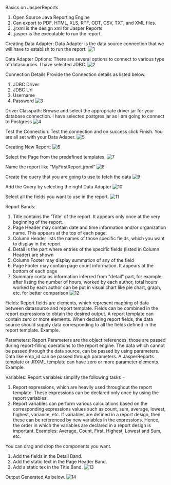 Basics on JasperReports 

1.	Open Source Java Reporting Engine
2.	Can export to PDF, HTML, XLS, RTF, ODT, CSV, TXT, and XML files.
3.	.jrxml is the design xml for Jasper Reports
4.	.jasper is the executable to run the report.

Creating Data Adapter:
Data Adapter is the data source connection that we will have to establish to run the report.
![1](https://user-images.githubusercontent.com/32309517/54247173-4ae6a900-450e-11e9-9482-4c7368a85dd3.jpg)
 

Data Adapter Options:
There are several options to connect to various type of datasources.
I have selected JDBC.
![2](https://user-images.githubusercontent.com/32309517/54247239-9436f880-450e-11e9-9577-6e51f9823931.jpg)

Connection Details
Provide the Connection details as listed below.
1.	JDBC Driver
2.	JDBC Url
3.	Username
4.	Password
![3](https://user-images.githubusercontent.com/32309517/54247243-99944300-450e-11e9-9377-aa11b39cc43c.jpg)
 

Driver Classpath:
Browse and select the appropriate driver jar for your database connection.
I have selected postgres jar as I am going to connect to Postgress
![4](https://user-images.githubusercontent.com/32309517/54247248-a153e780-450e-11e9-91cc-c1d9564ea11e.jpg)

Test the Connection:
Test the connection and on success click Finish. You are all set with your Data Adaper.
![5](https://user-images.githubusercontent.com/32309517/54247252-a7e25f00-450e-11e9-85c0-76c2cbdae4e1.jpg)



Creating New Report:
![6](https://user-images.githubusercontent.com/32309517/54247253-a7e25f00-450e-11e9-8df5-6f730d760e7a.jpg)

Select the Page from the predefined templates.
![7](https://user-images.githubusercontent.com/32309517/54247254-a87af580-450e-11e9-989a-a1ea5b6f2d11.jpg)

Name the report like “MyFirstReport.jrxml”
![8](https://user-images.githubusercontent.com/32309517/54247255-a87af580-450e-11e9-88b3-8337288f2cd1.jpg)

Create the query that you are going to use to fetch the data
![9](https://user-images.githubusercontent.com/32309517/54247256-a87af580-450e-11e9-85e2-1dcfd5b36204.jpg) 

Add the Query by selecting the right Data Adapter 
![10](https://user-images.githubusercontent.com/32309517/54247257-a87af580-450e-11e9-8036-cca2cbf81271.jpg)

Select all the fields you want to use in the report.
![11](https://user-images.githubusercontent.com/32309517/54247258-a87af580-450e-11e9-805d-d2e6e8a4ffaa.jpg)


Report Bands:
1.	Title contains the 'Title' of the report. It appears only once at the very beginning of the report.
2.	Page Header may contain date and time information and/or organization name. This appears at the top of each page.
3.	Column Header lists the names of those specific fields, which you want to display in the report
4.	Detail is the part where entries of the specific fields (listed in Column Header) are shown
5.	Column Footer may display summation of any of the field
6.	Page Footer may contain page count information. It appears at the bottom of each page
7.	Summary contains information inferred from "detail" part, for example, after listing the number of hours, worked by each author, total hours worked by each author can be put in visual chart like pie chart, graph, etc. for better comparison
![12](https://user-images.githubusercontent.com/32309517/54247259-a87af580-450e-11e9-8c68-17f531a3046f.jpg) 

Fields:
Report fields are elements, which represent mapping of data between datasource and report template. Fields can be combined in the report expressions to obtain the desired output. A report template can contain zero or more <field> elements. When declaring report fields, the data source should supply data corresponding to all the fields defined in the report template.
Example.
<field name = "emp_name" class = "java.lang.String">
   <fieldDescription><![CDATA[emp_name]]></fieldDescription>
</field>

Parameters:
Report Parameters are the object references, those are passed during report-filling operations to the report engine. The data which cannot be passed through the data source, can be passed by using parameters. Data like emp_id can be passed through parameters. A JasperReports template or JRXML template can have zero or more parameter elements.
Example.
<parameter name = "emp_id" class = "java.lang.String" />

Variables:
Report variables simplify the following tasks −
1.	Report expressions, which are heavily used throughout the report template. These expressions can be declared only once by using the report variables.
2.	Report variables can perform various calculations based on the corresponding expressions values such as count, sum, average, lowest, highest, variance, etc.
If variables are defined in a report design, then these can be referenced by new variables in the expressions. Hence, the order in which the variables are declared in a report design is important.
Examples: Average, Count, First, Highest, Lowest and Sum, etc.
<variable name = "emp_salary" class = "java.lang.Integer" incrementType = "Group"
   incrementGroup = "EmpGroup" calculation = "Sum">
   <variableExpression>
      <![CDATA[Boolean.TRUE]]>
   </variableExpression>
</variable>

You can drag and drop the components you want.
1.	Add the fields in the Detail Band. 
2.	Add the static text in the Page Header Band.
3.	Add a static tex in the Title Band.
![13](https://user-images.githubusercontent.com/32309517/54247260-a9138c00-450e-11e9-9adb-2188c2e8d031.jpg)

Output Generated As below.
![14](https://user-images.githubusercontent.com/32309517/54247261-a9138c00-450e-11e9-9828-788bd452db0f.jpg)

 

